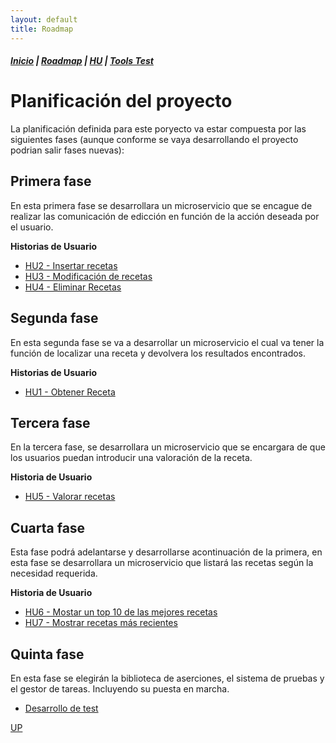 ```yaml
---
layout: default
title: Roadmap
---
```


##### [Inicio](./) | [Roadmap](./Roadmap.html) | [HU](./hu.html) | [Tools Test](./aserciones_sis_pruebas.html)


# Planificación del proyecto
<!-- {: .no_toc }

<details open markdown="block">
  <summary>
    Tabla de contenidos
  </summary>
  {: .text-delta }
1. TOC
{:toc}
</details> -->


La planificación definida para este poryecto va estar compuesta por las siguientes fases (aunque conforme se vaya desarrollando el proyecto podrian salir fases nuevas):


## Primera fase

En esta primera fase se desarrollara un microservicio que se encague de realizar las comunicación de edicción en función de la acción deseada por el usuario.

**Historias de Usuario**

* [HU2 - Insertar recetas](https://github.com/cr13/RecetaCoctel/issues/6)
* [HU3 - Modificación de recetas](https://github.com/cr13/RecetaCoctel/issues/7)
* [HU4 - Eliminar Recetas](https://github.com/cr13/RecetaCoctel/issues/8)

## Segunda fase

En esta segunda fase se va a desarrollar un microservicio el cual va tener la función de localizar una receta y devolvera los resultados encontrados.

**Historias de Usuario**

* [HU1 - Obtener Receta](https://github.com/cr13/RecetaCoctel/issues/5)

## Tercera fase

En la tercera fase, se desarrollara un microservicio que se encargara de que los usuarios puedan introducir una valoración de la receta.

**Historia de Usuario**

* [HU5 - Valorar recetas](https://github.com/cr13/RecetaCoctel/issues/9)

## Cuarta fase

Esta fase podrá adelantarse y desarrollarse acontinuación de la primera, en esta fase se desarrollara un microservicio que listará las recetas según la necesidad requerida.

**Historia de Usuario**

* [HU6 - Mostar un top 10 de las mejores recetas](https://github.com/cr13/RecetaCoctel/issues/10)
* [HU7 - Mostrar recetas más recientes](https://github.com/cr13/RecetaCoctel/issues/11)


## Quinta fase

En esta fase se elegirán la biblioteca de aserciones, el sistema de pruebas y el gestor de tareas. Incluyendo su puesta en marcha.

* [Desarrollo de test](https://github.com/cr13/RecetaCoctel/issues/15)




[UP](./Roadmap.html)